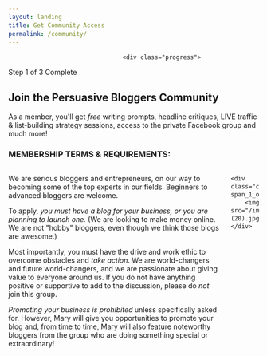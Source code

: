 ```yaml
---
layout: landing
title: Get Community Access
permalink: /community/
---
```


<div class="container-fluid">
            <div id="invite-header" class="row">
            
                                    <div class="progress">
  <div class="progress-bar progress-bar-striped active" role="progressbar" aria-valuenow="50" aria-valuemin="0" aria-valuemax="100" style="width: 33%">
    <span class="sr-only">Step 1 of 3 Complete</span>
  </div>
  </div>
                    <h2>Join the Persuasive Bloggers Community</h2>
                    <p>As a member, you'll get <em>free</em> writing prompts, headline critiques, LIVE traffic & list-building strategy sessions, access to the private Facebook group and much more!</p>
            </div>
<script type="text/javascript" src="http://form.jotform.co/jsform/51885749877884"></script>

<div class="padding-regular no-padding-bottom"><h3 class="no-padding-bottom">MEMBERSHIP TERMS & REQUIREMENTS:</h3></div>
<div class="columns group">
    <div class="col span_2_of_3">

<div class="text-align-left">
<p>We are serious bloggers and entrepreneurs, on our way to becoming some of the top experts in our fields. Beginners to advanced bloggers are welcome.</p>

<p>To apply, <em>you must have a blog for your business, or you are planning to launch one.</em> (We are looking to make money online. We are not "hobby" bloggers, even though we think those blogs are awesome.)</p>

<p>Most importantly, you must have the drive and work ethic to overcome obstacles and <em>take action</em>. We are world-changers and future world-changers, and we are passionate about giving value to everyone around us. If you do not have anything positive or supportive to add to the discussion, please do <em>not</em> join this group.</p>

<p><em>Promoting your business is prohibited</em> unless specifically asked for. However, Mary will give you opportunities to promote your blog and, from time to time, Mary will also feature noteworthy bloggers from the group who are doing something special or extraordinary!</p>
</div>

</div>

    <div class="col span_1_of_3">
        <img src="/img/photoshoot-(20).jpg">
    </div> 
</div>


</div>

&nbsp;